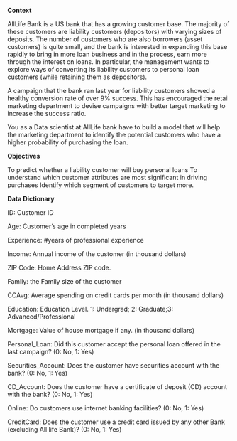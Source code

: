 **Context**

AllLife Bank is a US bank that has a growing customer base. The majority of these customers are liability customers (depositors) with varying sizes of deposits. The number of customers who are also borrowers (asset customers) is quite small, and the bank is interested in expanding this base rapidly to bring in more loan business and in the process, earn more through the interest on loans. In particular, the management wants to explore ways of converting its liability customers to personal loan customers (while retaining them as depositors).

A campaign that the bank ran last year for liability customers showed a healthy conversion rate of over 9% success. This has encouraged the retail marketing department to devise campaigns with better target marketing to increase the success ratio.

You as a Data scientist at AllLife bank have to build a model that will help the marketing department to identify the potential customers who have a higher probability of purchasing the loan.

**Objectives**

To predict whether a liability customer will buy personal loans
To understand which customer attributes are most significant in driving purchases
Identify which segment of customers to target more.

**Data Dictionary**

ID: Customer ID

Age: Customer’s age in completed years

Experience: #years of professional experience

Income: Annual income of the customer (in thousand dollars)

ZIP Code: Home Address ZIP code.

Family: the Family size of the customer

CCAvg: Average spending on credit cards per month (in thousand dollars)

Education: Education Level. 1: Undergrad; 2: Graduate;3: Advanced/Professional

Mortgage: Value of house mortgage if any. (in thousand dollars)

Personal_Loan: Did this customer accept the personal loan offered in the last campaign? (0: No, 1: Yes)

Securities_Account: Does the customer have securities account with the bank? (0: No, 1: Yes)

CD_Account: Does the customer have a certificate of deposit (CD) account with the bank? (0: No, 1: Yes)

Online: Do customers use internet banking facilities? (0: No, 1: Yes)

CreditCard: Does the customer use a credit card issued by any other Bank (excluding All life Bank)? (0: No, 1: Yes)
